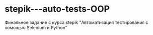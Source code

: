 # stepik---auto-tests-OOP
Финальное задание с курса stepik "Автоматизация тестирования с помощью Selenium и Python"
